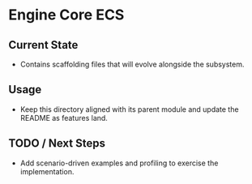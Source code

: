 # Engine Core ECS

## Current State

- Contains scaffolding files that will evolve alongside the subsystem.

## Usage

- Keep this directory aligned with its parent module and update the README as features land.

## TODO / Next Steps

- Add scenario-driven examples and profiling to exercise the implementation.
